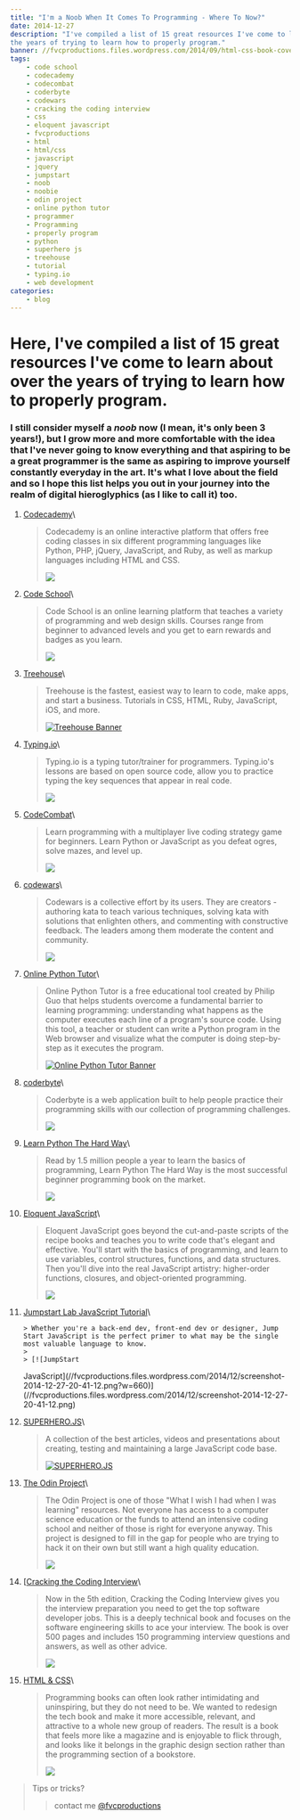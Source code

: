 ```yaml
---
title: "I'm a Noob When It Comes To Programming - Where To Now?"
date: 2014-12-27
description: "I've compiled a list of 15 great resources I've come to learn about over
the years of trying to learn how to properly program."
banner: //fvcproductions.files.wordpress.com/2014/09/html-css-book-cover.jpg
tags:
    - code school
    - codecademy
    - codecombat
    - coderbyte
    - codewars
    - cracking the coding interview
    - css
    - eloquent javascript
    - fvcproductions
    - html
    - html/css
    - javascript
    - jquery
    - jumpstart
    - noob
    - noobie
    - odin project
    - online python tutor
    - programmer
    - Programming
    - properly program
    - python
    - superhero js
    - treehouse
    - tutorial
    - typing.io
    - web development
categories:
    - blog
---
```


# Here, I've compiled a list of 15 great resources I've come to learn about over the years of trying to learn how to properly program.

### I still consider myself a _noob_ now (I mean, it's only been 3 years!), but I grow more and more comfortable with the idea that I've never going to know everything and that aspiring to be a great programmer is the same as aspiring to improve yourself constantly everyday in the art. It's what I love about the field and so I hope this list helps you out in your journey into the realm of digital hieroglyphics (as I like to call it) too.

1. [Codecademy](//codecademy.com/)\

   > Codecademy is an online interactive platform that offers free coding classes in six different programming languages like Python, PHP, jQuery, JavaScript, and Ruby, as well as markup languages including HTML and CSS.
   >
   > ![](//s3.amazonaws.com/codecademy-blog/assets/03-2013-new-experience.png)

2. [Code School](//codeschool.com/)\

   > Code School is an online learning platform that teaches a variety of programming and web design skills. Courses range from beginner to advanced levels and you get to earn rewards and badges as you learn.
   >
   > ![](//orm-chimera-prod.s3.amazonaws.com/1234000001682/images/codeschool_jquery.png)

3. [Treehouse](//teamtreehouse.com/)\

   > Treehouse is the fastest, easiest way to learn to code, make apps, and start a business. Tutorials in CSS, HTML, Ruby, JavaScript, iOS, and more.
   >
   > [![Treehouse
Banner](//fvcproductions.files.wordpress.com/2014/12/screenshot-2014-12-27-21-06-25.png?w=660)](//fvcproductions.files.wordpress.com/2014/12/screenshot-2014-12-27-21-06-25.png)

4. [Typing.io](//typing.io/)\

   > Typing.io is a typing tutor/trainer for programmers. Typing.io's lessons are based on open source code, allow you to practice typing the key sequences that appear in real code.
   >
   > ![](//www.bram.us/wordpress/wp-content/uploads/2013/12/typingio.png)

5. [CodeCombat](//codecombat.com/)\

   > Learn programming with a multiplayer live coding strategy game for beginners. Learn Python or JavaScript as you defeat ogres, solve mazes, and level up.
   >
   > ![](//d212dsb2sdisoj.cloudfront.net/wp-content/uploads/2013/10/logo64.jpg)

6. [codewars](//codewars.com/)\

   > Codewars is a collective effort by its users. They are creators - authoring kata to teach various techniques, solving kata with solutions that enlighten others, and commenting with constructive feedback. The leaders among them moderate the content and community.
   >
   > ![](//ciblogassets.s3.amazonaws.com/crowdblog/asset/214/codewars3.png)

7. [Online Python Tutor](//pythontutor.com/)\

   > Online Python Tutor is a free educational tool created by Philip Guo that helps students overcome a fundamental barrier to learning programming: understanding what happens as the computer executes each line of a program's source code. Using this tool, a teacher or student can write a Python program in the Web browser and visualize what the computer is doing step-by-step as it executes the program.
   >
   > [![Online Python Tutor
Banner](//fvcproductions.files.wordpress.com/2014/12/screenshot-2014-12-27-21-54-57.png?w=660)](//fvcproductions.files.wordpress.com/2014/12/screenshot-2014-12-27-21-54-57.png)

8. [coderbyte](//coderbyte.com)\

   > Coderbyte is a web application built to help people practice their programming skills with our collection of programming challenges.
   >
   > ![](//s3.amazonaws.com/ksr/assets/000/379/626/6fd69aceb1070555dacf846ed296d84f_large.png?1360397775)

9. [Learn Python The Hard Way](//learnpythonthehardway.org)\

   > Read by 1.5 million people a year to learn the basics of programming, Learn Python The Hard Way is the most successful beginner programming book on the market.
   >
   > ![](//www.kno.com/images/book-jackets/9780133124330.jpg)

10. [Eloquent JavaScript](//eloquentjavascript.net)\

    > Eloquent JavaScript goes beyond the cut-and-paste scripts of the recipe books and teaches you to write code that's elegant and effective. You'll start with the basics of programming, and learn to use variables, control structures, functions, and data structures. Then you'll dive into the real JavaScript artistry: higher-order functions, closures, and object-oriented programming.
    >
    > ![](//eloquentjavascript.net/img/cover.png)

11. [Jumpstart Lab JavaScript Tutorial](//tutorials.jumpstartlab.com/projects/javascript)\

        > Whether you're a back-end dev, front-end dev or designer, Jump Start JavaScript is the perfect primer to what may be the single most valuable language to know.
        >
        > [![JumpStart

    JavaScript](//fvcproductions.files.wordpress.com/2014/12/screenshot-2014-12-27-20-41-12.png?w=660)](//fvcproductions.files.wordpress.com/2014/12/screenshot-2014-12-27-20-41-12.png)

12. [SUPERHERO.JS](//superherojs.com)\

    > A collection of the best articles, videos and presentations about creating, testing and maintaining a large JavaScript code base.
    >
    > [![SUPERHERO.JS](//fvcproductions.files.wordpress.com/2014/12/screenshot-2014-12-27-20-42-401.png?w=660)](//fvcproductions.files.wordpress.com/2014/12/screenshot-2014-12-27-20-42-401.png)

13. [The Odin Project](//www.theodinproject.com/home)\

    > The Odin Project is one of those "What I wish I had when I was learning" resources. Not everyone has access to a computer science education or the funds to attend an intensive coding school and neither of those is right for everyone anyway. This project is designed to fill in the gap for people who are trying to hack it on their own but still want a high quality education.
    >
    > ![](//airpair-blog.s3.amazonaws.com/wp-content/uploads/2014/04/The-Odin-Project-Open-Sourced-Free-Curriculum.png)

14. [[Cracking the Coding Interview](//www.amazon.com/Cracking-Coding-Interview-Programming-Questions/dp/098478280X)\

    > Now in the 5th edition, Cracking the Coding Interview gives you the interview preparation you need to get the top software developer jobs. This is a deeply technical book and focuses on the software engineering skills to ace your interview. The book is over 500 pages and includes 150 programming interview questions and answers, as well as other advice.
    >
    > ![](//ecx.images-amazon.com/images/I/41wgksZup2L.jpg)

15. [HTML & CSS](//www.htmlandcssbook.com)\

    > Programming books can often look rather intimidating and uninspiring, but they do not need to be. We wanted to redesign the tech book and make it more accessible, relevant, and attractive to a whole new group of readers. The result is a book that feels more like a magazine and is enjoyable to flick through, and looks like it belongs in the graphic design section rather than the programming section of a bookstore.
    >
    > ![](//cdn.tripwiremagazine.com/wp-content/uploads/2012/05/html-css-design-build-websites.jpg)

> Tips or tricks?
>
> > contact me [@fvcproductions](//twitter.com/fvcproductions)
